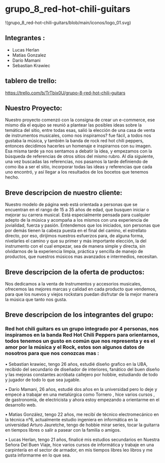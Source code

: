 # grupo_8_red-hot-chili-guitars
!(grupo_8_red-hot-chili-guitars/blob/main/iconos/logo_01.svg)
## Integrantes :
 - Lucas Herlan
 - Matías Gonzalez
 - Darío Mamani
 - Sebastian Krawiec
 
 ## tablero de trello:

<https://trello.com/b/TrTbix0U/grupo-8-red-hot-chili-guitars>

## Nuestro Proyecto:

Nuestro proyecto comenzó con la consigna de crear un e-commerce, ese mismo día el equipo se reunió a plantear las posibles ideas sobre la temática del sitio, entre todas esas, salió la elección de una casa de venta de instrumentos musicales, como nos inspiramos? fue fácil, a todos nos gustaba la música, y también la banda de rock red hot chili peppers, entonces decidimos hacerles un homenaje e inspirarnos con su imagen. Esa misma tarde ya nos sentamos a debatir la idea, y empezamos con la búsqueda de referencias de otros sitios del mismo rubro. Al día siguiente, una vez buscadas las referencias, nos pasamos la tarde definiendo de como iba a ser el sitio, incorporar todas las ideas y referencias que cada uno encontró, y así llegar a los resultados de los bocetos que tenemos hecho.


## Breve descripcion de nuestro cliente:

Nuestro modelo de página web está orientada a personas que se encuentran en el rango de 15 a 35 años de edad, que busquen iniciar o mejorar su carrera musical. Está especialmente pensada para cualquier adepto de la música y acompaña a los mismos con una experiencia de jovialidad, fuerza y pasión.  Entendemos que los iniciados, son personas que por demás tienen la cabeza puesta en el final del camino, el estrellato directo, por eso, dirijimos nuestros esfuerzos para, de alguna forma, nivelarles el camino y que su primer y más importante elección, la del instrumento con el cual empezar, sea de manera simple y directa, sin olvidarnos de la experiencia limpia, práctica y sencilla de manejo de productos, que nuestros músicos mas avanzados e intermedios, necesitan.

## Breve descripcion de la oferta de productos:

Nos dedicamos a la venta de Instrumentos y accesorios musicales, ofrecemos las mejores marcas y calidad en cada producto que vendemos, para que los nuevos y viejos rockstars puedan disfrutar de la mejor manera la música que tanto nos gusta.


## Breve descripcion de los integrantes del grupo:

### Red hot chili guitars es un grupo integrado por 4 personas, nos inspiramos en la banda Red Hot Chili Peppers para orientarnos, todos tenemos un gusto en común que nos representa y es el amor por la música y el Rock, estos son algunos datos de nosotros para que nos conozcas mas :

• Sebastian krawiec, tengo 26 años, estudié diseño grafico en la UBA, recibido del secundario de diseñador de interiores, fanático del buen diseño y las mejoras constantes
acróbata callejero por hobbie, estudiando de todo y jugador de todo lo que sea jugable.


• Darío Mamani, 26 años, estudié dos años en la universidad pero lo deje y empecé a trabajar en una metalúrgica como Tornero , hice varios cursos , de gastronomía, de electricista y ahora estoy empezando a orientarme en el desarrollo web.


• Matias González, tengo 22 años, me recibí de técnico electromecánico en la técnica n°6, actualmente estudio ingeniera en informática en la universidad Arturo Jauretche, tengo de hobbie mirar series, tocar la guitarra en tiempos libres o salir a pasear con la familia o amigos.


• Lucas Herlan, tengo 21 años, finalicé mis estudios secundarios en Nuestra Señora Del Buen Viaje, hice varios cursos de informática y trabaje en una carpintería en el sector de armador, en mis tiempos libres leo libros y me gusta informarme en lo que sea.


